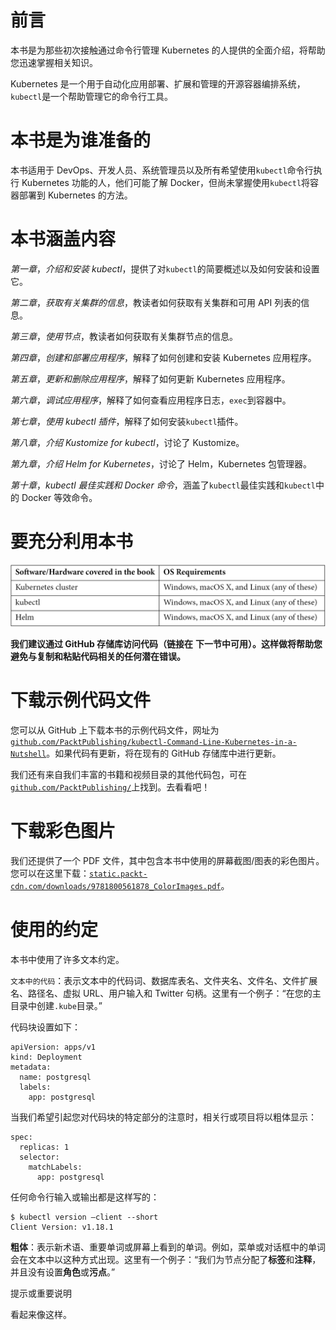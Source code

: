 # 前言

本书是为那些初次接触通过命令行管理 Kubernetes 的人提供的全面介绍，将帮助您迅速掌握相关知识。

Kubernetes 是一个用于自动化应用部署、扩展和管理的开源容器编排系统，`kubectl`是一个帮助管理它的命令行工具。

# 本书是为谁准备的

本书适用于 DevOps、开发人员、系统管理员以及所有希望使用`kubectl`命令行执行 Kubernetes 功能的人，他们可能了解 Docker，但尚未掌握使用`kubectl`将容器部署到 Kubernetes 的方法。

# 本书涵盖内容

*第一章*，*介绍和安装 kubectl*，提供了对`kubectl`的简要概述以及如何安装和设置它。

*第二章*，*获取有关集群的信息*，教读者如何获取有关集群和可用 API 列表的信息。

*第三章*，*使用节点*，教读者如何获取有关集群节点的信息。

*第四章*，*创建和部署应用程序*，解释了如何创建和安装 Kubernetes 应用程序。

*第五章*，*更新和删除应用程序*，解释了如何更新 Kubernetes 应用程序。

*第六章*，*调试应用程序*，解释了如何查看应用程序日志，`exec`到容器中。

*第七章*，*使用 kubectl 插件*，解释了如何安装`kubectl`插件。

*第八章*，*介绍 Kustomize for kubectl*，讨论了 Kustomize。

*第九章*，*介绍 Helm for Kubernetes*，讨论了 Helm，Kubernetes 包管理器。

*第十章*，*kubectl 最佳实践和 Docker 命令*，涵盖了`kubectl`最佳实践和`kubectl`中的 Docker 等效命令。

# 要充分利用本书

![Table_16411](img/B16411_Preface_Table1.jpg)

**我们建议通过 GitHub 存储库访问代码（链接在** **下一节中可用）。这样做将帮助您避免与复制和粘贴代码相关的任何潜在错误。**

# 下载示例代码文件

您可以从 GitHub 上下载本书的示例代码文件，网址为[`github.com/PacktPublishing/kubectl-Command-Line-Kubernetes-in-a-Nutshell`](https://github.com/PacktPublishing/kubectl-Command-Line-Kubernetes-in-a-Nutshell)。如果代码有更新，将在现有的 GitHub 存储库中进行更新。

我们还有来自我们丰富的书籍和视频目录的其他代码包，可在[`github.com/PacktPublishing/`](https://github.com/PacktPublishing/)上找到。去看看吧！

# 下载彩色图片

我们还提供了一个 PDF 文件，其中包含本书中使用的屏幕截图/图表的彩色图片。您可以在这里下载：[`static.packt-cdn.com/downloads/9781800561878_ColorImages.pdf`](https://static.packt-cdn.com/downloads/9781800561878_ColorImages.pdf)。

# 使用的约定

本书中使用了许多文本约定。

`文本中的代码`：表示文本中的代码词、数据库表名、文件夹名、文件名、文件扩展名、路径名、虚拟 URL、用户输入和 Twitter 句柄。这里有一个例子：“在您的主目录中创建`.kube`目录。”

代码块设置如下：

```
apiVersion: apps/v1
kind: Deployment
metadata:
  name: postgresql
  labels:
    app: postgresql
```

当我们希望引起您对代码块的特定部分的注意时，相关行或项目将以粗体显示：

```
spec:
  replicas: 1
  selector:
    matchLabels:
      app: postgresql
```

任何命令行输入或输出都是这样写的：

```
$ kubectl version –client --short
Client Version: v1.18.1
```

**粗体**：表示新术语、重要单词或屏幕上看到的单词。例如，菜单或对话框中的单词会在文本中以这种方式出现。这里有一个例子：“我们为节点分配了**标签**和**注释**，并且没有设置**角色**或**污点**。”

提示或重要说明

看起来像这样。
